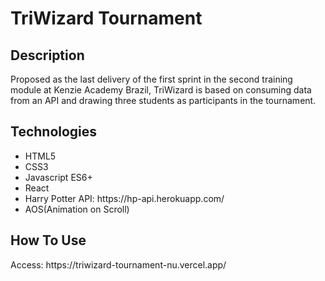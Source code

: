 <h1>TriWizard Tournament</h1>
<h2>Description</h2>
<p>Proposed as the last delivery of the first sprint in the second training module at Kenzie Academy Brazil, TriWizard is based on consuming data from an API and drawing three students as participants in the tournament.</p>
<h2>Technologies</h2>
<ul>
    <li>HTML5</li>
    <li>CSS3</li>
    <li>Javascript ES6+</li>
    <li>React</li>
    <li>Harry Potter API: https://hp-api.herokuapp.com/</li>
    <li>AOS(Animation on Scroll)</li>
</ul>
<h2>How To Use</h2>
<p>Access: https://triwizard-tournament-nu.vercel.app/</p>
